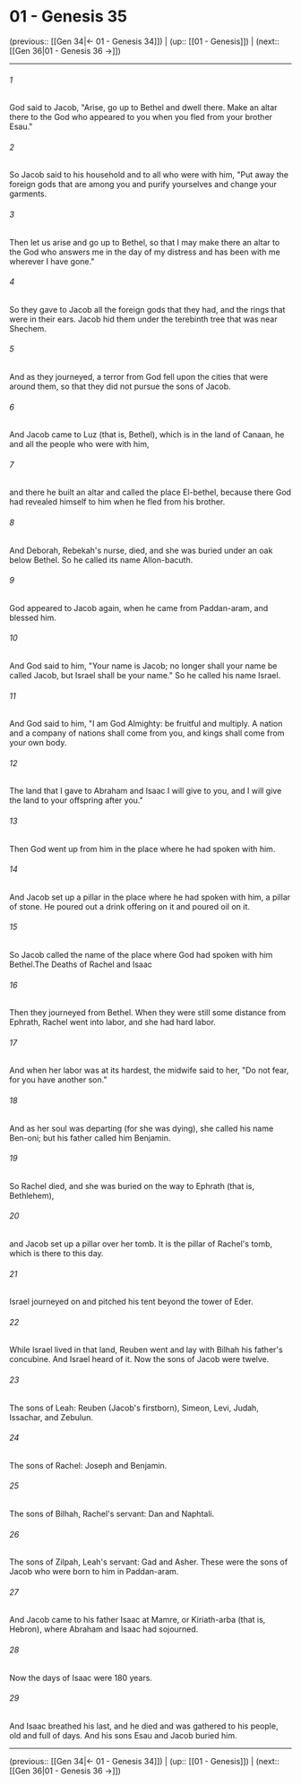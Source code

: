 # 01 - Genesis 35

(previous:: [[Gen 34|← 01 - Genesis 34]]) | (up:: [[01 - Genesis]]) | (next:: [[Gen 36|01 - Genesis 36 →]])

***


###### 1 
God said to Jacob, "Arise, go up to Bethel and dwell there. Make an altar there to the God who appeared to you when you fled from your brother Esau." 

###### 2 
So Jacob said to his household and to all who were with him, "Put away the foreign gods that are among you and purify yourselves and change your garments. 

###### 3 
Then let us arise and go up to Bethel, so that I may make there an altar to the God who answers me in the day of my distress and has been with me wherever I have gone." 

###### 4 
So they gave to Jacob all the foreign gods that they had, and the rings that were in their ears. Jacob hid them under the terebinth tree that was near Shechem. 

###### 5 
And as they journeyed, a terror from God fell upon the cities that were around them, so that they did not pursue the sons of Jacob. 

###### 6 
And Jacob came to Luz (that is, Bethel), which is in the land of Canaan, he and all the people who were with him, 

###### 7 
and there he built an altar and called the place El-bethel, because there God had revealed himself to him when he fled from his brother. 

###### 8 
And Deborah, Rebekah's nurse, died, and she was buried under an oak below Bethel. So he called its name Allon-bacuth. 

###### 9 
God appeared to Jacob again, when he came from Paddan-aram, and blessed him. 

###### 10 
And God said to him, "Your name is Jacob; no longer shall your name be called Jacob, but Israel shall be your name." So he called his name Israel. 

###### 11 
And God said to him, "I am God Almighty: be fruitful and multiply. A nation and a company of nations shall come from you, and kings shall come from your own body. 

###### 12 
The land that I gave to Abraham and Isaac I will give to you, and I will give the land to your offspring after you." 

###### 13 
Then God went up from him in the place where he had spoken with him. 

###### 14 
And Jacob set up a pillar in the place where he had spoken with him, a pillar of stone. He poured out a drink offering on it and poured oil on it. 

###### 15 
So Jacob called the name of the place where God had spoken with him Bethel.The Deaths of Rachel and Isaac 

###### 16 
Then they journeyed from Bethel. When they were still some distance from Ephrath, Rachel went into labor, and she had hard labor. 

###### 17 
And when her labor was at its hardest, the midwife said to her, "Do not fear, for you have another son." 

###### 18 
And as her soul was departing (for she was dying), she called his name Ben-oni; but his father called him Benjamin. 

###### 19 
So Rachel died, and she was buried on the way to Ephrath (that is, Bethlehem), 

###### 20 
and Jacob set up a pillar over her tomb. It is the pillar of Rachel's tomb, which is there to this day. 

###### 21 
Israel journeyed on and pitched his tent beyond the tower of Eder. 

###### 22 
While Israel lived in that land, Reuben went and lay with Bilhah his father's concubine. And Israel heard of it. Now the sons of Jacob were twelve. 

###### 23 
The sons of Leah: Reuben (Jacob's firstborn), Simeon, Levi, Judah, Issachar, and Zebulun. 

###### 24 
The sons of Rachel: Joseph and Benjamin. 

###### 25 
The sons of Bilhah, Rachel's servant: Dan and Naphtali. 

###### 26 
The sons of Zilpah, Leah's servant: Gad and Asher. These were the sons of Jacob who were born to him in Paddan-aram. 

###### 27 
And Jacob came to his father Isaac at Mamre, or Kiriath-arba (that is, Hebron), where Abraham and Isaac had sojourned. 

###### 28 
Now the days of Isaac were 180 years. 

###### 29 
And Isaac breathed his last, and he died and was gathered to his people, old and full of days. And his sons Esau and Jacob buried him.

***

(previous:: [[Gen 34|← 01 - Genesis 34]]) | (up:: [[01 - Genesis]]) | (next:: [[Gen 36|01 - Genesis 36 →]])
